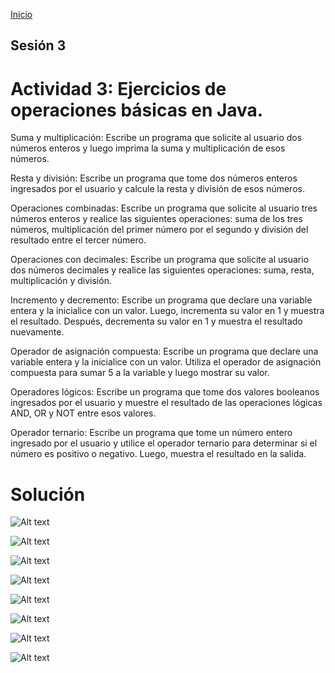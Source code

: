 <!-- No borrar o modificar -->
[Inicio](./index.md)

## Sesión 3 


<!-- Su documentación aquí -->

# Actividad 3: Ejercicios de operaciones básicas en Java.

Suma y multiplicación: Escribe un programa que solicite al usuario dos números enteros y luego imprima la suma y multiplicación de esos números.

Resta y división: Escribe un programa que tome dos números enteros ingresados por el usuario y calcule la resta y división de esos números.

Operaciones combinadas: Escribe un programa que solicite al usuario tres números enteros y realice las siguientes operaciones: suma de los tres números, multiplicación del primer número por el segundo y división del resultado entre el tercer número.

Operaciones con decimales: Escribe un programa que solicite al usuario dos números decimales y realice las siguientes operaciones: suma, resta, multiplicación y división.

Incremento y decremento: Escribe un programa que declare una variable entera y la inicialice con un valor. Luego, incrementa su valor en 1 y muestra el resultado. Después, decrementa su valor en 1 y muestra el resultado nuevamente.

Operador de asignación compuesta: Escribe un programa que declare una variable entera y la inicialice con un valor. Utiliza el operador de asignación compuesta para sumar 5 a la variable y luego mostrar su valor.

Operadores lógicos: Escribe un programa que tome dos valores booleanos ingresados por el usuario y muestre el resultado de las operaciones lógicas AND, OR y NOT entre esos valores.

Operador ternario: Escribe un programa que tome un número entero ingresado por el usuario y utilice el operador ternario para determinar si el número es positivo o negativo. Luego, muestra el resultado en la salida.

# Solución 

![Alt text](<carbon (1).png>)

![Alt text](<carbon (2).png>)

![Alt text](<carbon (3).png>)

![Alt text](<carbon (4).png>)

![Alt text](<carbon (5).png>)

![Alt text](<carbon (6).png>)

![Alt text](<carbon (7).png>)

![Alt text](<carbon (8).png>)